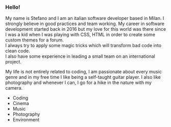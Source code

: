 ### Hello!
My name is Stefano and I am an italian software developer based in Milan. I strongly believe in good practices and team working. My career in software development started back in 2016 but my love for this world was there since I was a kid when I was playing with CSS, HTML in order to create some custom themes for a forum.<br/>
I always try to apply some magic tricks which will transform bad code into clean code.<br/>
I also have some experience in leading a small team on an international project.

My life is not entirely related to coding, I am passionate about every music genre and in my free time I like being a self-taught guitar player.
I also like photography and whenever I can, I go for a hike in the nature with my camera.

- Coding
- Cinema
- Music
- Photography
- Environment
